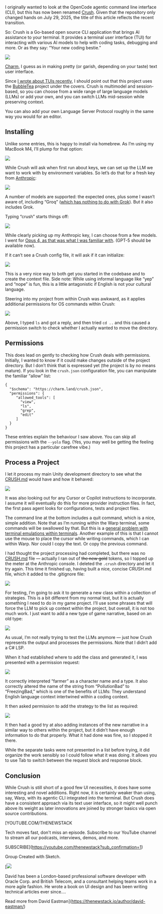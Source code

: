 I originally wanted to look at the OpenCode agentic command line interface (CLI), but this has now been renamed [Crush](https://github.com/charmbracelet/crush?tab=readme-ov-file). Given that the repository only changed hands on July 29, 2025, the title of this article reflects the recent transition.

So: Crush is a Go-based open source CLI application that brings AI assistance to your terminal. It provides a terminal user interface (TUI) for interacting with various AI models to help with coding tasks, debugging and more. Or as they say: “Your new coding bestie.”

[![](https://cdn.thenewstack.io/media/2025/08/2c5c79f2-image.png)](https://cdn.thenewstack.io/media/2025/08/2c5c79f2-image.png)

[Charm](https://charm.land/), I guess as in making pretty (or garish, depending on your taste) text user interface.

Since [I wrote about TUIs recently](https://thenewstack.io/user-interfaces-in-agentic-cli-tools-what-developers-need/), I should point out that this project uses the [BubbleTea](https://github.com/charmbracelet/bubbletea) project under the covers. Crush is multimodel and session-based, so you can choose from a wide range of large language models (LLMs) or add your own, and you can switch LLMs mid-session while preserving context.

You can also add your own Language Server Protocol roughly in the same way you would for an editor.

## Installing

Unlike some entries, this is happy to install via homebrew. As I’m using my MacBook M4, I’ll plump for that option:

[![](https://cdn.thenewstack.io/media/2025/08/6ae5dcf5-image-1.png)](https://cdn.thenewstack.io/media/2025/08/6ae5dcf5-image-1.png)

While Crush will ask when first run about keys, we can set up the LLM we want to work with by environment variables. So let’s do that for a fresh key from [Anthropic](https://console.anthropic.com/settings/keys):

[![](https://cdn.thenewstack.io/media/2025/08/3fda7959-image-2.png)](https://cdn.thenewstack.io/media/2025/08/3fda7959-image-2.png)

A number of models are supported: the expected ones, plus some I wasn’t aware of, including “Groq” ([which has nothing to do with Grok](https://www.byteplus.com/en/topic/404694?title=does-elon-musk-own-groq)). But it also includes Grok.

Typing “crush” starts things off:

[![](https://cdn.thenewstack.io/media/2025/08/471052aa-image-3-1024x788.png)](https://cdn.thenewstack.io/media/2025/08/471052aa-image-3-1024x788.png)

While clearly picking up my Anthropic key, I can choose from a few models. I went for [Opus 4, as that was what I was familiar with](https://thenewstack.io/claude-opus-4-with-claude-code-a-developer-walkthrough/). (GPT-5 should be available now).

If it can’t see a Crush config file, it will ask if it can initialize:

[![](https://cdn.thenewstack.io/media/2025/08/cc46b1ab-image-4-1024x344.png)](https://cdn.thenewstack.io/media/2025/08/cc46b1ab-image-4-1024x344.png)

This is a very nice way to both get you started in the codebase and to create the context file. Side note: While using informal language like “yep” and “nope” is fun, this is a little antagonistic if English is not your cultural language.

Steering into my project from within Crush was awkward, as it applies additional permissions for OS commands within Crush:

[![](https://cdn.thenewstack.io/media/2025/08/102203ad-image-5-1024x349.png)](https://cdn.thenewstack.io/media/2025/08/102203ad-image-5-1024x349.png)

Above, I typed `ls` and got a reply, and then tried `cd ..` and this caused a permission switch to check whether I actually wanted to move the directory.

## Permissions

This does lead on gently to checking how Crush deals with permissions. Initially, I wanted to know if it could make changes outside of the project directory. But I don’t think that is expressed yet (the project is by no means mature). If you look in the `crush.json` configuration file, you can manipulate the familiar “allow” list:

```
{ 
  "$schema": "https://charm.land/crush.json", 
  "permissions": { 
     "allowed_tools": [ 
       "view", 
       "ls", 
       "grep", 
       "edit" 
     ] 
  } 
}
```

These entries explain the behaviour I saw above. You can skip all permissions with the `--yolo` flag. (Yes, you may well be getting the feeling this project has a particular carefree vibe.)

## Process a Project

I let it process my main Unity development directory to see what the [CRUSH.md](http://CRUSH.md) would have and how it behaved:

[![](https://cdn.thenewstack.io/media/2025/08/4db3d691-image-6-1024x125.png)](https://cdn.thenewstack.io/media/2025/08/4db3d691-image-6-1024x125.png)

It was also looking out for any Cursor or Copilot instructions to incorporate. I assume it will eventually do this for more provider instruction files. In fact, the first pass agent looks for configurations, tests and project files.

The command line at the bottom includes a quit command, which is a nice, simple addition. Note that as I’m running within the Warp terminal, some commands will be swallowed by that. But this is a [general problem with terminal emulations within terminals](https://thenewstack.io/user-interfaces-in-agentic-cli-tools-what-developers-need/). Another example of this is that I cannot use the mouse to place the cursor while writing commands, which I can within Warp. Nor could I copy the text. Or copy the previous command.

I had thought the project processing had completed, but there was no [CRUSH.md](http://CRUSH.md) file — actually I ran out of ~~the new gold~~ tokens, so I topped up the meter at the Anthropic console. I deleted the `.crush` directory and let it try again. This time it finished up, having built a nice, concise CRUSH.md file, which it added to the .gitignore file:

[![](https://cdn.thenewstack.io/media/2025/08/0c075d77-image-7-1024x157.png)](https://cdn.thenewstack.io/media/2025/08/0c075d77-image-7-1024x157.png)

For testing, I’m going to ask it to generate a new class within a collection of strategies. This is a bit different from my normal test, but it is actually something I need to do in my game project. I’ll use some phrases that will force the LLM to pick up context within the project, but overall, it is not too much work. I just want to add a new type of game narrative, based on an old type:

[![](https://cdn.thenewstack.io/media/2025/08/96969771-image-8-1024x102.png)](https://cdn.thenewstack.io/media/2025/08/96969771-image-8-1024x102.png)

As usual, I’m not really trying to test the LLMs anymore — just how Crush represents the output and processes the permissions. Note that I didn’t add a C# LSP.

When it had established where to add the class and generated it, I was presented with a permission request:

[![](https://cdn.thenewstack.io/media/2025/08/85fc9d42-image-9-1024x594.png)](https://cdn.thenewstack.io/media/2025/08/85fc9d42-image-9-1024x594.png)

It correctly interpreted “farmer” as a character name and a type. It also correctly altered the name of the string from “PollutionBad” to “FreezingBad,” which is one of the benefits of LLMs: They understand English language context intertwined within a coding context.

It then asked permission to add the strategy to the list as required:

[![](https://cdn.thenewstack.io/media/2025/08/94e5b56f-image-10-1024x381.png)](https://cdn.thenewstack.io/media/2025/08/94e5b56f-image-10-1024x381.png)

It then had a good try at also adding instances of the new narrative in a similar way to others within the project, but it didn’t have enough information to do that properly. What it had done was fine, so I stopped it there.

While the separate tasks were not presented in a list before trying, it did organize the work sensibly so I could follow what it was doing. It allows you to use Tab to switch between the request block and response block.

## Conclusion

While Crush is still short of a good few UI necessities, it does have some interesting and novel additions. Right now, it is certainly weaker than using, say, Warp, with its agentic CLI integrated into the terminal. But Crush does have a consistent approach via its text user interface, so it might well punch above its weight as later innovations are joined by stronger basics via open source contributions.

[YOUTUBE.COM/THENEWSTACK

Tech moves fast, don't miss an episode. Subscribe to our YouTube
channel to stream all our podcasts, interviews, demos, and more.

SUBSCRIBE](https://youtube.com/thenewstack?sub_confirmation=1)

Group
Created with Sketch.

[![](https://cdn.thenewstack.io/media/2022/09/2e2ac7a2-cropped-a46bbf33-photo.png)

David has been a London-based professional software developer with Oracle Corp. and British Telecom, and a consultant helping teams work in a more agile fashion. He wrote a book on UI design and has been writing technical articles ever since....

Read more from David Eastman](https://thenewstack.io/author/david-eastman/)